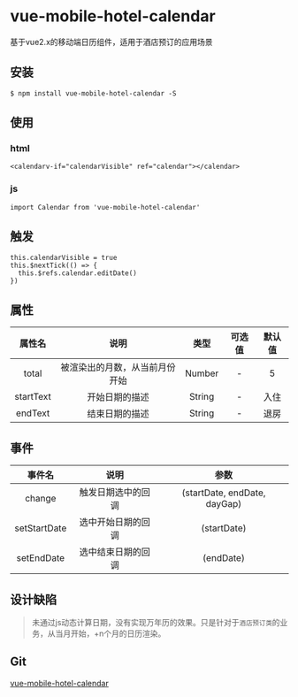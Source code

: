 vue-mobile-hotel-calendar
==========

基于vue2.x的移动端日历组件，适用于酒店预订的应用场景

## 安装
```
$ npm install vue-mobile-hotel-calendar -S
```

## 使用

### html
```
<calendarv-if="calendarVisible" ref="calendar"></calendar>
```
### js
```
import Calendar from 'vue-mobile-hotel-calendar'
```

## 触发
```
this.calendarVisible = true
this.$nextTick(() => {
  this.$refs.calendar.editDate()
})
```

## 属性
属性名 | 说明 | 类型 | 可选值 | 默认值   
:-: | :-: | :-: | :-: | :-:
total | 被渲染出的月数，从当前月份开始 | Number | - | 5
startText | 开始日期的描述 | String | - | 入住
endText | 结束日期的描述 | String | - | 退房

## 事件
事件名 | 说明 |  参数  
:-: | :-: | :-:
change | 触发日期选中的回调 | (startDate, endDate, dayGap) |
setStartDate | 选中开始日期的回调 | (startDate)
setEndDate | 选中结束日期的回调 | (endDate)

## 设计缺陷
> 未通过js动态计算日期，没有实现万年历的效果。只是针对于`酒店预订类`的业务，从当月开始，+n个月的日历渲染。

## Git
[vue-mobile-hotel-calendar](https://github.com/AlanOzil/vue-moble-hotel-calendar)
